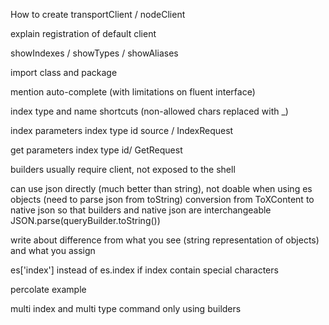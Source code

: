 How to create transportClient / nodeClient

explain registration of default client

showIndexes / showTypes / showAliases

import class and package


mention auto-complete (with limitations on fluent interface)

index type and name shortcuts (non-allowed chars replaced with _)

index parameters index type id source / IndexRequest

get parameters index type id/ GetRequest


builders usually require client, not exposed to the shell

can use json directly (much better than string), not doable when using es objects (need to parse json from toString)
conversion from ToXContent to native json so that builders and native json are interchangeable
JSON.parse(queryBuilder.toString())

write about difference from what you see (string representation of objects) and what you assign

es['index'] instead of es.index if index contain special characters

percolate example

multi index and multi type command only using builders

